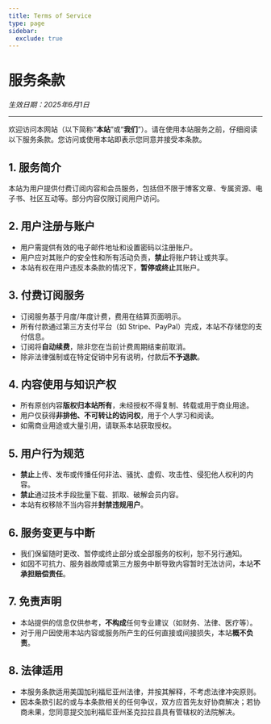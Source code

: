 ```yaml
---
title: Terms of Service
type: page
sidebar:
  exclude: true
---
```


# 服务条款

*生效日期：2025年6月1日*

---

欢迎访问本网站（以下简称“**本站**”或“**我们**”）。请在使用本站服务之前，仔细阅读以下服务条款。您访问或使用本站即表示您同意并接受本条款。

## 1. 服务简介
本站为用户提供付费订阅内容和会员服务，包括但不限于博客文章、专属资源、电子书、社区互动等。部分内容仅限订阅用户访问。

## 2. 用户注册与账户
- 用户需提供有效的电子邮件地址和设置密码以注册账户。
- 用户应对其账户的安全性和所有活动负责，**禁止**将账户转让或共享。
- 本站有权在用户违反本条款的情况下，**暂停或终止**其账户。

## 3. 付费订阅服务
- 订阅服务基于月度/年度计费，费用在结算页面明示。
- 所有付款通过第三方支付平台（如 Stripe、PayPal）完成，本站不存储您的支付信息。
- 订阅将**自动续费**，除非您在当前计费周期结束前取消。
- 除非法律强制或在特定促销中另有说明，付款后**不予退款**。

## 4. 内容使用与知识产权
- 所有原创内容**版权归本站所有**，未经授权不得复制、转载或用于商业用途。
- 用户仅获得**非排他、不可转让的访问权**，用于个人学习和阅读。
- 如需商业用途或大量引用，请联系本站获取授权。

## 5. 用户行为规范
- **禁止**上传、发布或传播任何非法、骚扰、虚假、攻击性、侵犯他人权利的内容。
- **禁止**通过技术手段批量下载、抓取、破解会员内容。
- 本站有权移除不当内容并**封禁违规用户**。

## 6. 服务变更与中断
- 我们保留随时更改、暂停或终止部分或全部服务的权利，恕不另行通知。
- 如因不可抗力、服务器故障或第三方服务中断导致内容暂时无法访问，本站**不承担赔偿责任**。

## 7. 免责声明
- 本站提供的信息仅供参考，**不构成**任何专业建议（如财务、法律、医疗等）。
- 对于用户因使用本站内容或服务所产生的任何直接或间接损失，本站**概不负责**。

## 8. 法律适用
- 本服务条款适用美国加利福尼亚州法律，并按其解释，不考虑法律冲突原则。
- 因本条款引起的或与本条款相关的任何争议，双方应首先友好协商解决；若协商未果，您同意提交加利福尼亚州圣克拉拉县具有管辖权的法院解决。


